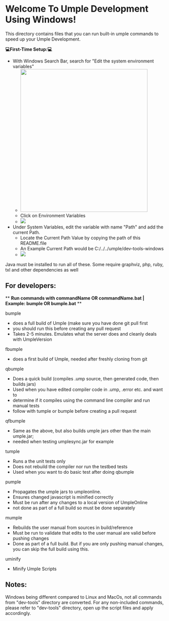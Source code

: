 <h1>Welcome To Umple Development Using Windows!</h1>

This directory contains files that you can run built-in umple commands to speed up your Umple Development.

**💻First-Time Setup:💻**

- With Windows Search Bar, search for "Edit the system environment variables"
  - <img src=https://github.com/umple/umple/assets/30543699/79dd6983-3870-4dc8-9928-71b622cff29a height="450" width="400">
  - Click on Environment Variables
  - <img src=https://github.com/umple/umple/assets/30543699/d998fc55-a26c-431e-bd7e-d2440ef65799 >
- Under System Variables, edit the variable with name "Path" and add the current Path.
  - Locate the Current Path Value by copying the path of this README.file
  - An Example Current Path would be C:/../../umple/dev-tools-windows
  - <img src=https://github.com/umple/umple/assets/30543699/6f659ce4-de05-45dc-864e-d23c0ff43809 >


Java must be installed to run all of these. Some require graphviz, php, ruby, txl and other dependencies as well

<h2>For developers:</h2>

** **Run commands with commandName OR commandName.bat | Example: bumple OR bumple.bat** **


 bumple
  - does a full build of Umple (make sure you have done git pull first
  - you should run this before creating any pull request 
  - Takes 2-5 minutes. Emulates what the server does and cleanly deals with UmpleVersion

 fbumple
   - does a first build of Umple, needed after freshly cloning from git
   
 qbumple
  - Does a quick build (compiles .ump source, then generated code, then builds jars)
  - Used when you have edited compiler code in .ump, .error etc. and want to
  - determine if it compiles using the command line compiler and run manual tests
  - follow with tumple or bumple before creating a pull request

 qfbumple
  - Same as the above, but also builds umple jars other than the main umple.jar;
  - needed when testing umplesync.jar for example

 tumple
  - Runs a the unit tests only
  - Does not rebuild the compiler nor run the testbed tests
  - Used when you want to do basic test after doing qbumple

 pumple
  - Propagates the umple jars to umpleonline.
  - Ensures changed javascript is minified correctly
  - Must be run after any changes to a local version of UmpleOnline
  - not done as part of a full build so must be done separately

 mumple
  - Rebuilds the user manual from sources in build/reference
  - Must be run to validate that edits to the user manual are valid before pushing changes
  - Done as part of a full build. But if you are only pushing manual changes, you can skip the full build using this.

uminify
  - Minify Umple Scripts

<h2>Notes:</h2>

Windows being different compared to Linux and MacOs, not all commands from "dev-tools" directory are converted. For any non-included commands, please refer to "dev-tools" directory, open up the script files and apply accordingly.
